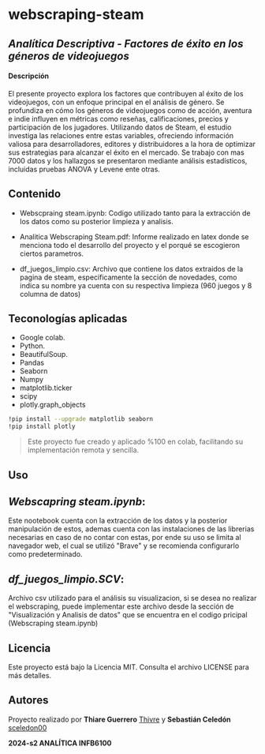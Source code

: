 # webscraping-steam
## _Analítica Descriptiva - Factores de éxito en los géneros de videojuegos_

#### Descripción
El presente proyecto explora los factores que contribuyen al éxito de los videojuegos, con un enfoque principal en el análisis de género. Se profundiza en cómo los géneros de videojuegos como de acción, aventura e indie influyen en métricas como reseñas, calificaciones, precios y participación de los jugadores. Utilizando datos de Steam, el estudio investiga las relaciones entre estas variables, ofreciendo información valiosa para desarrolladores, editores y distribuidores a la hora de optimizar sus estrategias para alcanzar el éxito en el mercado. Se trabajo con mas 7000 datos y los hallazgos se presentaron mediante análisis estadísticos, incluidas pruebas ANOVA y Levene ente otras.

## Contenido
- Webscpraing steam.ipynb: Codigo utilizado tanto para la extracción de los datos como su posterior limpieza y analisis.
  
- Analitica Webscraping Steam.pdf: Informe realizado en latex donde se menciona todo el desarrollo del proyecto y el porqué se escogieron ciertos parametros.
  
- df_juegos_limpio.csv: Archivo que contiene los datos extraidos de la pagina de steam, especificamente la sección de novedades, como indica su nombre ya cuenta con su respectiva limpieza (960 juegos y 8 columna de datos)


## Teconologías aplicadas 
- Google colab.
- Python.
- BeautifulSoup.
- Pandas
- Seaborn
- Numpy
- matplotlib.ticker
- scipy
- plotly.graph_objects

```sh
!pip install --upgrade matplotlib seaborn
!pip install plotly
```
>Este proyecto fue creado y aplicado %100 en colab, facilitando su implementación remota y sencilla.

## Uso

## _Webscapring steam.ipynb_:  
Este nootebook cuenta con la extracción de los datos y la posterior manipulación de estos, ademas cuenta con las instalaciones de las librerias necesarias en caso de no contar con estas, por ende su uso se limita al navegador web, el cual se utilizó "Brave" y se recomienda configurarlo como predeterminado.

## _df_juegos_limpio.SCV_:
Archivo csv utilizado para el análisis su visualizacion, si se desea no realizar el webscraping, puede implementar este archivo desde la sección de "Visualización y Analisis de datos" que se encuentra en el codigo pricipal (Webscraping steam.ipynb)

## Licencia

Este proyecto está bajo la Licencia MIT. Consulta el archivo LICENSE para más detalles.

## Autores

Proyecto realizado por **Thiare Guerrero** [Thivre](https://github.com/thivre) y **Sebastián Celedón** [sceledon00](https://github.com/sceledon00)

**2024-s2 ANALÍTICA INFB6100**
